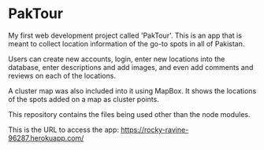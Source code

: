 # PakTour

My first web development project called 'PakTour'. This is an app that is meant to collect location information of the go-to spots in all of Pakistan.

Users can create new accounts, login, enter new locations into the database, enter descriptions and add images, and even add comments and reviews on each of the locations.

A cluster map was also included into it using MapBox. It shows the locations of the spots added on a map as cluster points.

This repository contains the files being used other than the node modules.

This is the URL to access the app: https://rocky-ravine-96287.herokuapp.com/
